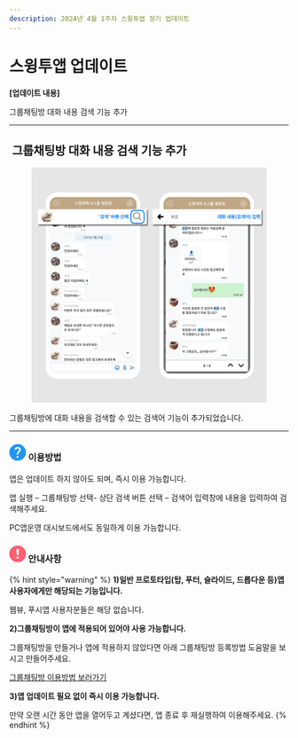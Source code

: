 ```yaml
---
description: 2024년 4월 1주차 스윙투앱 정기 업데이트
---
```


# 스윙투앱 업데이트

﻿**\[업데이트 내용]**

그룹채팅방 대화 내용 검색 기능 추가

***



## <img src="https://wp.swing2app.co.kr/wp-content/uploads/2018/09/%EB%8B%A8%EB%9D%BD1-1.png" alt="" data-size="line"> **그룹채팅방 대화 내용 검색 기능 추가**

<figure><img src=".gitbook/assets/그룹채팅검색.png" alt=""><figcaption></figcaption></figure>

그룹채팅방에 대화 내용을 검색할 수 있는 검색어 기능이 추가되었습니다.

***

### <img src=".gitbook/assets/question-(1) (1).png" alt="" data-size="line"> **이용방법**

앱은 업데이트 하지 않아도 되며, 즉시 이용 가능합니다.

앱 실행 – 그룹채팅방 선택- 상단 검색 버튼 선택 – 검색어 입력창에 내용을 입력하여 검색해주세요.

PC앱운영 대시보드에서도 동일하게 이용 가능합니다.&#x20;



### <img src=".gitbook/assets/warning-(2) (1) (1).png" alt="" data-size="line"> 안내사항

{% hint style="warning" %}
**1)일반 프로토타입(탑, 푸터, 슬라이드, 드롭다운 등)앱 사용자에게만 해당되는 기능입니다.**

웹뷰, 푸시앱 사용자분들은 해당 없습니다.

**2)그룹채팅방이 앱에 적용되어 있어야 사용 가능합니다.**&#x20;

그룹채팅방을 만들거나 앱에 적용하지 않았다면 아래 그룹채팅방 등록방법 도움말을 보시고 만들어주세요.&#x20;

[그룹채팅방 이용방법 보러가기](https://documentation.swing2app.co.kr/manual/appmanage/board/groupchat)

**3)앱 업데이트 필요 없이 즉시 이용 가능합니다.**&#x20;

만약 오랜 시간 동안 앱을 열어두고 계셨다면, 앱 종료 후 재실행하여 이용해주세요.
{% endhint %}

